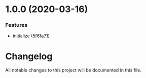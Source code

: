 # 1.0.0 (2020-03-16)


### Features

* initialize ([5f6fa71](https://github.com/worldreaver/Security/commit/5f6fa71a1f3c22743108ab7f31413f9a94f53693))

# Changelog
All notable changes to this project will be documented in this file.
